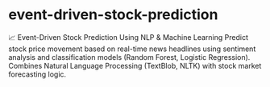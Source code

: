 # event-driven-stock-prediction
📈 Event-Driven Stock Prediction Using NLP &amp; Machine Learning Predict stock price movement based on real-time news headlines using sentiment analysis and classification models (Random Forest, Logistic Regression). Combines Natural Language Processing (TextBlob, NLTK) with stock market forecasting logic.
